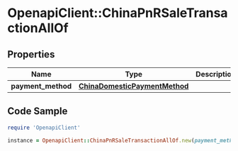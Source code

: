 # OpenapiClient::ChinaPnRSaleTransactionAllOf

## Properties

Name | Type | Description | Notes
------------ | ------------- | ------------- | -------------
**payment_method** | [**ChinaDomesticPaymentMethod**](ChinaDomesticPaymentMethod.md) |  | 

## Code Sample

```ruby
require 'OpenapiClient'

instance = OpenapiClient::ChinaPnRSaleTransactionAllOf.new(payment_method: null)
```


